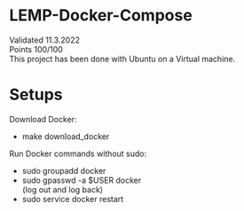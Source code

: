 # LEMP-Docker-Compose
Validated 11.3.2022 \
Points 100/100 \
This project has been done with Ubuntu on a Virtual machine.

# Setups
Download Docker:
- make download_docker

Run Docker commands without sudo:
- sudo groupadd docker
- sudo gpasswd -a $USER docker \
(log out and log back)
- sudo service docker restart
